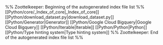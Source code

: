 %% Zoottelkeeper: Beginning of the autogenerated index file list  %%
 [[Python/core/_Index_of_core|_Index_of_core]]
 [[Python/download_dataset.py|download_dataset.py]]
 [[Python/Generator|Generator]]
 [[Python/Google Cloud Bigquery|Google Cloud Bigquery]]
 [[Python/Iterable|Iterable]]
 [[Python/Python|Python]]
 [[Python/Type hinting system|Type hinting system]]
%% Zoottelkeeper: End of the autogenerated index file list  %%
